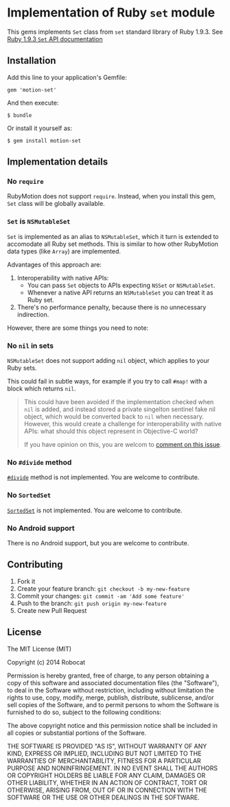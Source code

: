 # Implementation of Ruby `set` module

This gems implements `Set` class from `set` standard library
of Ruby 1.9.3. See [Ruby 1.9.3 `Set` API documentation](
http://ruby-doc.org/stdlib-1.9.3/libdoc/set/rdoc/Set.html#method-i-flatten-21)

## Installation

Add this line to your application's Gemfile:

    gem 'motion-set'

And then execute:

    $ bundle

Or install it yourself as:

    $ gem install motion-set

## Implementation details

### No `require`

RubyMotion does not support `require`. Instead, when you
install this gem, `Set` class will be globally available.

### `Set` is `NSMutableSet`

`Set` is implemented as an alias to `NSMutableSet`, which
it turn is extended to accomodate all Ruby set methods.
This is similar to how other RubyMotion data types
(like `Array`) are implemented.

Advantages of this approach are:

1. Interoperability with native APIs:
   * You can pass `Set` objects to APIs expecting `NSSet`
     or `NSMutableSet`.
   * Whenever a native API returns an `NSMutableSet` you
     can treat it as Ruby set.
2. There's no performance penalty, because there is no
   unnecessary indirection.

However, there are some things you need to note:

### No `nil` in sets

`NSMutableSet` does not support adding `nil` object,
which applies to your Ruby sets.

This could fail in subtle ways, for example if you try
to call `#map!` with a block which returns `nil`.

> This could have been avoided if the implementation
> checked when `nil` is added, and instead stored a
> private singelton sentinel fake nil object, which would
> be converted back to `nil` when necessary. However,
> this would create a challenge for interoperability
> with native APIs: what should this object represent
> in Objective-C world?
>
> If you have opinion on this, you are welcom to
> [comment on this issue](
> https://github.com/robocat/motion-set/issues/1).

### No `#divide` method

[`#divide`](
http://ruby-doc.org/stdlib-1.9.3/libdoc/set/rdoc/Set.html#method-i-divide)
method is not implemented. You are welcome to contribute.

### No `SortedSet`

[`SortedSet`](
http://ruby-doc.org/stdlib-1.9.3/libdoc/set/rdoc/SortedSet.html)
is not implemented. You are welcome to contribute.

### No Android support

There is no Android support, but you are welcome to
contribute.

## Contributing

1. Fork it
2. Create your feature branch: `git checkout -b my-new-feature`
3. Commit your changes: `git commit -am 'Add some feature'`
4. Push to the branch: `git push origin my-new-feature`
5. Create new Pull Request

## License

The MIT License (MIT)

Copyright (c) 2014 Robocat

Permission is hereby granted, free of charge, to any person obtaining a copy
of this software and associated documentation files (the "Software"), to deal
in the Software without restriction, including without limitation the rights
to use, copy, modify, merge, publish, distribute, sublicense, and/or sell
copies of the Software, and to permit persons to whom the Software is
furnished to do so, subject to the following conditions:

The above copyright notice and this permission notice shall be included in
all copies or substantial portions of the Software.

THE SOFTWARE IS PROVIDED "AS IS", WITHOUT WARRANTY OF ANY KIND, EXPRESS OR
IMPLIED, INCLUDING BUT NOT LIMITED TO THE WARRANTIES OF MERCHANTABILITY,
FITNESS FOR A PARTICULAR PURPOSE AND NONINFRINGEMENT. IN NO EVENT SHALL THE
AUTHORS OR COPYRIGHT HOLDERS BE LIABLE FOR ANY CLAIM, DAMAGES OR OTHER
LIABILITY, WHETHER IN AN ACTION OF CONTRACT, TORT OR OTHERWISE, ARISING FROM,
OUT OF OR IN CONNECTION WITH THE SOFTWARE OR THE USE OR OTHER DEALINGS IN
THE SOFTWARE.
